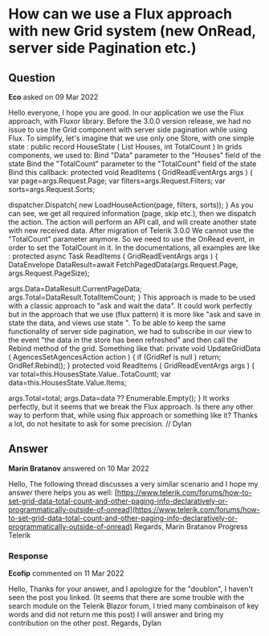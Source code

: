 # How can we use a Flux approach with new Grid system (new OnRead, server side Pagination etc.)

## Question

**Eco** asked on 09 Mar 2022

Hello everyone, I hope you are good. In our application we use the Flux approach, with Fluxor library. Before the 3.0.0 version release, we had no issue to use the Grid component with server side pagination while using Flux. To simplify, let's imagine that we use only one Store, with one simple state : public record HouseState ( List<HouseSimple> Houses, int TotalCount ) In grids components, we used to: Bind "Data" parameter to the "Houses" field of the state Bind the "TotalCount" parameter to the "TotalCount" field of the state Bind this callback: protected void ReadItems ( GridReadEventArgs args ) { var page=args.Request.Page; var filters=args.Request.Filters; var sorts=args.Request.Sorts;

dispatcher.Dispatch( new LoadHouseAction(page, filters, sorts));
} As you can see, we get all required information (page, skip etc.), then we dispatch the action. The action will perform an API call, and will create another state with new received data. <TelerikGrid Data="@State.Houses" TotalCount="@State.TotalCount" OnRead="@ReadItems"> After migration of Telerik 3.0.0 We cannot use the "TotalCount" parameter anymore. So we need to use the OnRead event, in order to set the TotalCount in it. In the documentations, all examples are like : protected async Task ReadItems ( GridReadEventArgs args ) {
DataEnvelope DataResult=await FetchPagedData(args.Request.Page, args.Request.PageSize);

args.Data=DataResult.CurrentPageData;
args.Total=DataResult.TotalItemCount;
} This approach is made to be used with a classic approach to "ask and wait the data". It could work perfectly but in the approach that we use (flux pattern) it is more like "ask and save in state the data, and views use state ". To be able to keep the same functionality of server side pagination, we had to subscribe in our view to the event "the data in the store has been refreshed" and then call the Rebind method of the grid. Something like that: private void UpdateGridData ( AgencesSetAgencesAction action ) { if (GridRef is null ) return;
GridRef.Rebind();
} protected void ReadItems ( GridReadEventArgs args ) { var total=this.HousesState.Value..TotaCountl; var data=this.HousesState.Value.Items;

args.Total=total;
args.Data=data ?? Enumerable.Empty<HouseItem>();
} It works perfectly, but it seems that we break the Flux approach. Is there any other way to perform that, while using flux approach or something like it? Thanks a lot, do not hesitate to ask for some precision. // Dylan

## Answer

**Marin Bratanov** answered on 10 Mar 2022

Hello, The following thread discusses a very similar scenario and I hope my answer there helps you as well: [https://www.telerik.com/forums/how-to-set-grid-data-total-count-and-other-paging-info-declaratively-or-programmatically-outside-of-onread](https://www.telerik.com/forums/how-to-set-grid-data-total-count-and-other-paging-info-declaratively-or-programmatically-outside-of-onread) Regards, Marin Bratanov Progress Telerik

### Response

**Ecofip** commented on 11 Mar 2022

Hello, Thanks for your answer, and I apologize for the "doublon", I haven't seen the post you linked. (It seems that there are some trouble with the search module on the Telerik Blazor forum, I tried many combinaison of key words and did not return me this post) I will answer and bring my contribution on the other post. Regards, Dylan
